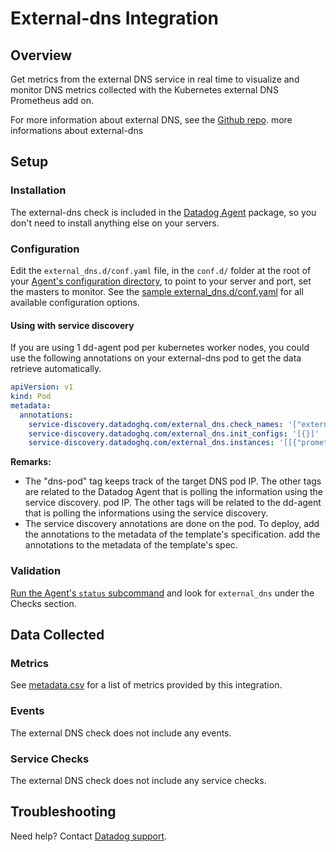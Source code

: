 # External-dns Integration

## Overview

Get metrics from the external DNS service in real time to visualize and monitor DNS metrics collected with the Kubernetes external DNS Prometheus add on.


For more information about external DNS, see the [Github repo][7].
more informations about external-dns

## Setup
### Installation

The external-dns check is included in the [Datadog Agent][1] package, so you don't need to install anything else on your servers.

### Configuration

Edit the `external_dns.d/conf.yaml` file, in the `conf.d/` folder at the root of your [Agent's configuration directory][2], to point to your server and port, set the masters to monitor. See the [sample external_dns.d/conf.yaml][3] for all available configuration options.

#### Using with service discovery

If you are using 1 dd-agent pod per kubernetes worker nodes, you could use the
following annotations on your external-dns pod to get the data retrieve
automatically.

```yaml
apiVersion: v1
kind: Pod
metadata:
  annotations:
    service-discovery.datadoghq.com/external_dns.check_names: '["external_dns"]'
    service-discovery.datadoghq.com/external_dns.init_configs: '[{}]'
    service-discovery.datadoghq.com/external_dns.instances: '[[{"prometheus_url":"http://%%host%%:7979/metrics", "tags":["dns-pod:%%host%%"]}]]'
```

**Remarks:**

 - The "dns-pod" tag keeps track of the target DNS pod IP. The other tags are related to the Datadog Agent that is polling the information using the service discovery.
   pod IP. The other tags will be related to the dd-agent that is polling the
   informations using the service discovery.
 - The service discovery annotations are done on the pod. To deploy, add the annotations to the metadata of the template's specification.
   add the annotations to the metadata of the template's spec.


### Validation

[Run the Agent's `status` subcommand][4] and look for `external_dns` under the Checks section.

## Data Collected
### Metrics
See [metadata.csv][5] for a list of metrics provided by this integration.

### Events
The external DNS check does not include any events.

### Service Checks
The external DNS check does not include any service checks.

## Troubleshooting
Need help? Contact [Datadog support][6].

[1]: https://app.datadoghq.com/account/settings#agent
[2]: https://docs.datadoghq.com/agent/guide/agent-configuration-files/?tab=agentv6#agent-configuration-directory
[3]: https://github.com/DataDog/integrations-core/blob/master/external_dns/datadog_checks/external_dns/data/conf.yaml.example
[4]: https://docs.datadoghq.com/agent/guide/agent-commands/?tab=agentv6#agent-status-and-information
[5]: https://github.com/DataDog/integrations-core/blob/master/external_dns/metadata.csv
[6]: https://docs.datadoghq.com/help
[7]: https://github.com/kubernetes-incubator/external-dns 
